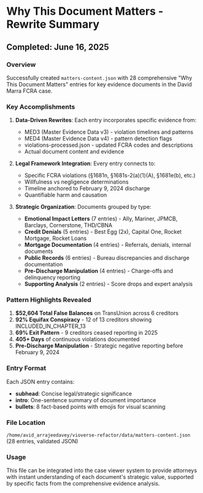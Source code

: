 # Why This Document Matters - Rewrite Summary

## Completed: June 16, 2025

### Overview
Successfully created `matters-content.json` with 28 comprehensive "Why This Document Matters" entries for key evidence documents in the David Marra FCRA case.

### Key Accomplishments

1. **Data-Driven Rewrites**: Each entry incorporates specific evidence from:
   - MED3 (Master Evidence Data v3) - violation timelines and patterns
   - MED4 (Master Evidence Data v4) - pattern detection flags
   - violations-processed.json - updated FCRA codes and descriptions
   - Actual document content and evidence

2. **Legal Framework Integration**: Every entry connects to:
   - Specific FCRA violations (§1681n, §1681s-2(a)(1)(A), §1681e(b), etc.)
   - Willfulness vs negligence determinations
   - Timeline anchored to February 9, 2024 discharge
   - Quantifiable harm and causation

3. **Strategic Organization**: Documents grouped by type:
   - **Emotional Impact Letters** (7 entries) - Ally, Mariner, JPMCB, Barclays, Cornerstone, THD/CBNA
   - **Credit Denials** (5 entries) - Best Egg (2x), Capital One, Rocket Mortgage, Rocket Loans
   - **Mortgage Documentation** (4 entries) - Referrals, denials, internal documents
   - **Public Records** (6 entries) - Bureau discrepancies and discharge documentation
   - **Pre-Discharge Manipulation** (4 entries) - Charge-offs and delinquency reporting
   - **Supporting Analysis** (2 entries) - Score drops and expert analysis

### Pattern Highlights Revealed

1. **$52,604 Total False Balances** on TransUnion across 6 creditors
2. **92% Equifax Conspiracy** - 12 of 13 creditors showing INCLUDED_IN_CHAPTER_13
3. **69% Exit Pattern** - 9 creditors ceased reporting in 2025
4. **405+ Days** of continuous violations documented
5. **Pre-Discharge Manipulation** - Strategic negative reporting before February 9, 2024

### Entry Format
Each JSON entry contains:
- **subhead**: Concise legal/strategic significance
- **intro**: One-sentence summary of document importance
- **bullets**: 8 fact-based points with emojis for visual scanning

### File Location
`/home/avid_arrajeedavey/vioverse-refactor/data/matters-content.json` (28 entries, validated JSON)

### Usage
This file can be integrated into the case viewer system to provide attorneys with instant understanding of each document's strategic value, supported by specific facts from the comprehensive evidence analysis.